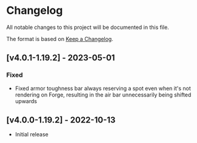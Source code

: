 # Changelog
All notable changes to this project will be documented in this file.

The format is based on [Keep a Changelog].

## [v4.0.1-1.19.2] - 2023-05-01
### Fixed
- Fixed armor toughness bar always reserving a spot even when it's not rendering on Forge, resulting in the air bar unnecessarily being shifted upwards

## [v4.0.0-1.19.2] - 2022-10-13
- Initial release

[Keep a Changelog]: https://keepachangelog.com/en/1.0.0/
